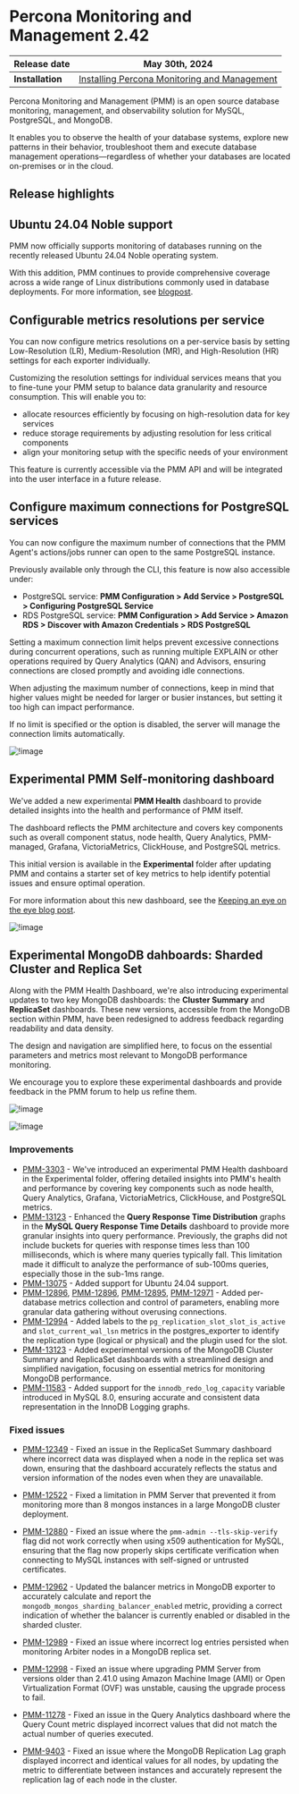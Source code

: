 # Percona Monitoring and Management 2.42

| **Release date** | May 30th, 2024                                                                                   |
| ----------------- | ----------------------------------------------------------------------------------------------- |
| **Installation** | [Installing Percona Monitoring and Management](https://www.percona.com/software/pmm/quickstart) |

Percona Monitoring and Management (PMM) is an open source database monitoring, management, and observability solution for MySQL, PostgreSQL, and MongoDB.

It enables you to observe the health of your database systems, explore new patterns in their behavior, troubleshoot them and execute database management operations—regardless of whether your databases are located on-premises or in the cloud.

## Release highlights

## Ubuntu 24.04 Noble support

PMM now officially supports monitoring of databases running on the recently released Ubuntu 24.04 Noble operating system.

With this addition, PMM continues to provide comprehensive coverage across a wide range of Linux distributions commonly used in database deployments. For more information, see [blogpost]().

## Configurable metrics resolutions per service

You can now configure metrics resolutions on a per-service basis by setting Low-Resolution (LR), Medium-Resolution (MR), and High-Resolution (HR) settings for each exporter individually.

Customizing the resolution settings for individual services means that you to fine-tune your PMM setup to balance data granularity and resource consumption.  This will enable you to:

- allocate resources efficiently by focusing on high-resolution data for key services
- reduce storage requirements by adjusting resolution for less critical components
- align your monitoring setup with the specific needs of your environment
  
This feature is currently accessible via the PMM API and will be integrated into the user interface in a future release.

## Configure maximum connections for PostgreSQL services

You can now configure the maximum number of connections that the PMM Agent's actions/jobs runner can open to the same PostgreSQL instance.

Previously available only through the CLI, this feature is now also accessible under:

- PostgreSQL service: **PMM Configuration > Add Service > PostgreSQL > Configuring PostgreSQL Service**
- RDS PostgreSQL service:  **PMM Configuration > Add Service > Amazon RDS > Discover with Amazon Credentials > RDS PostgreSQL**

Setting a maximum connection limit helps prevent excessive connections during concurrent operations, such as running multiple EXPLAIN or other operations required by Query Analytics (QAN) and Advisors, ensuring connections are closed promptly and avoiding idle connections.

When adjusting the maximum number of connections, keep in mind that higher values might be needed for larger or busier instances, but setting it too high can impact performance.

If no limit is specified or the option is disabled, the server will manage the connection limits automatically.

![!image](../_images/Max_Connection_Limit.png)

## Experimental PMM Self-monitoring dashboard
  
We've added a new experimental **PMM Health** dashboard to provide detailed insights into the health and performance of PMM itself.

The dashboard reflects the PMM architecture and covers key components such as overall component status, node health, Query Analytics, PMM-managed, Grafana, VictoriaMetrics, ClickHouse, and PostgreSQL metrics.

This initial version is available in the **Experimental** folder after updating PMM and contains a starter set of key metrics to help identify potential issues and ensure optimal operation.

For more information about this new dashboard, see the [Keeping an eye on the eye blog post]().

![!image](../_images/PMM_Health_dashboard.png)

## Experimental MongoDB dahboards: Sharded Cluster and Replica Set

Along with the PMM Health Dashboard, we're also introducing experimental updates to two key MongoDB dashboards: the **Cluster Summary** and **ReplicaSet** dashboards. These new versions, accessible from the MongoDB section within PMM, have been redesigned to address feedback regarding readability and data density.

The design and navigation are simplified here, to focus on the essential parameters and metrics most relevant to MongoDB performance monitoring.

We encourage you to explore these experimental dashboards and provide feedback in the PMM forum to help us refine them.

![!image](../_images/MongoDB_Cluster_Summary.png)

![!image](../_images/ReplSet_Dashboard_New.png) 

### Improvements

- [PMM-3303](https://perconadev.atlassian.net/browse/PMM-12994) - We've introduced an experimental PMM Health dashboard in the Experimental folder, offering detailed insights into PMM's health and performance by covering key components such as node health, Query Analytics, Grafana, VictoriaMetrics, ClickHouse, and PostgreSQL metrics.
- [PMM-13123](https://perconadev.atlassian.net/browse/PMM-12994) - Enhanced the **Query Response Time Distribution** graphs in the **MySQL Query Response Time Details** dashboard to provide more granular insights into query performance. Previously, the graphs did not include buckets for queries with response times less than 100 milliseconds, which is where many queries typically fall. This limitation made it difficult to analyze the performance of sub-100ms queries, especially those in the sub-1ms range.
- [PMM-13075](https://perconadev.atlassian.net/browse/PMM-13075) - Added support for Ubuntu 24.04 support.
- [PMM-12896](https://perconadev.atlassian.net/browse/PMM-PMM-12896), [PMM-12896](https://perconadev.atlassian.net/browse/PMM-12896), [PMM-12895](https://perconadev.atlassian.net/browse/PMM-12895), [PMM-12971](https://perconadev.atlassian.net/browse/PMM-12971) - Added per-database metrics collection and control of parameters, enabling more granular data gathering without overusing connections.
- [PMM-12994](https://perconadev.atlassian.net/browse/PMM-12994) - Added labels to the `pg_replication_slot_slot_is_active` and `slot_current_wal_lsn` metrics in the postgres_exporter to identify the replication type (logical or physical) and the plugin used for the slot.
- [PMM-13123](https://perconadev.atlassian.net/browse/PMM-12994) - Added experimental versions of the MongoDB Cluster Summary and ReplicaSet dashboards with a streamlined design and simplified navigation, focusing on essential metrics for monitoring MongoDB performance.
- [PMM-11583](https://perconadev.atlassian.net/browse/PMM-11583) - Added support for the `innodb_redo_log_capacity` variable introduced in MySQL 8.0, ensuring accurate and consistent data representation in the InnoDB Logging graphs.

### Fixed issues

- [PMM-12349](https://perconadev.atlassian.net/browse/PMM-12349) - Fixed an issue in the ReplicaSet Summary dashboard where incorrect data was displayed when a node in the replica set was down, ensuring that the dashboard accurately reflects the status and version information of the nodes even when they are unavailable.

- [PMM-12522](https://perconadev.atlassian.net/browse/PMM-12522) - Fixed a limitation in PMM Server that prevented it from monitoring more than 8 mongos instances in a large MongoDB cluster deployment.

- [PMM-12880](https://perconadev.atlassian.net/browse/PMM-12880) - Fixed an issue where the `pmm-admin --tls-skip-verify` flag did not work correctly when using x509 authentication for MySQL, ensuring that the flag now properly skips certificate verification when connecting to MySQL instances with self-signed or untrusted certificates.

- [PMM-12962](https://perconadev.atlassian.net/browse/PMM-12962) -  Updated the balancer metrics in MongoDB exporter to accurately calculate and report the `mongodb_mongos_sharding_balancer_enabled` metric, providing a correct indication of whether the balancer is currently enabled or disabled in the sharded cluster.

- [PMM-12989](https://perconadev.atlassian.net/browse/PMM-12989) - Fixed an issue where incorrect log entries persisted when monitoring Arbiter nodes in a MongoDB replica set.

- [PMM-12998](https://perconadev.atlassian.net/browse/PMM-12998) - Fixed an issue where upgrading PMM Server from versions older than 2.41.0 using Amazon Machine Image (AMI) or Open Virtualization Format (OVF) was unstable, causing the upgrade process to fail.

- [PMM-11278](https://perconadev.atlassian.net/browse/PMM-12998) - Fixed an issue in the Query Analytics dashboard where the Query Count metric displayed incorrect values that did not match the actual number of queries executed.
  
- [PMM-9403](https://perconadev.atlassian.net/browse/PMM-9403) - Fixed an issue where the MongoDB Replication Lag graph displayed incorrect and identical values for all nodes, by updating the metric to differentiate between instances and accurately represent the replication lag of each node in the cluster.
